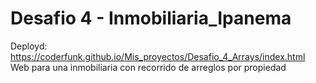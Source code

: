 # Desafio 4 - Inmobiliaria_Ipanema
Deployd: https://coderfunk.github.io/Mis_proyectos/Desafio_4_Arrays/index.html <br>
Web para una inmobiliaria con recorrido de arreglos por propiedad <br> 
<b> <style color: red>Perdon por la tardanza profesor, problemas de hogar (hoy o mañana envio el sig desafio "To do list"). </style></b>

